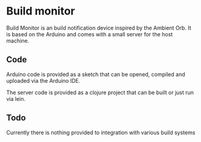 Build monitor
=============

Build Monitor is an build notification device inspired by the Ambient Orb. It is based on the Arduino and comes with a small server for the host machine.

Code
----
Arduino code is provided as a sketch that can be opened, compiled and uploaded via the Arduino IDE. 

The server code is provided as a clojure project that can be built or just run via lein. 


Todo
----
Currently there is nothing provided to integration with various build systems
 

